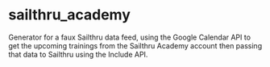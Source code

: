 # sailthru_academy
Generator for a faux Sailthru data feed, using the Google Calendar API to get the upcoming trainings from the Sailthru Academy account then passing that data to Sailthru using the Include API.
